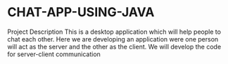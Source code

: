 # CHAT-APP-USING-JAVA
Project Description This is a desktop application which will help people to chat each other. Here we are developing an application were one person will act as the server and the other as the client. We will develop the code for server-client communication
